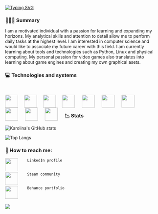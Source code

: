 
<!-- <p align="center">
  <img width="300" height="300" src="https://user-images.githubusercontent.com/68974023/208530672-9149f879-4404-4a70-9a2c-4a17f8c02a22.png">
</p> -->
  


[![Typing SVG](https://readme-typing-svg.demolab.com?font=consolas&weight=500&size=60&pause=1000&color=000000AA&background=7BA1F100&center=true&vCenter=true&width=435&lines=Karolina+Sas)](https://git.io/typing-svg)

<h3> 👩🏻‍💻 Summary </h3>


I am a motivated individual with a passion for learning and expanding my horizons. 
My analytical skills and attention to detail allow me to perform daily tasks at the highest level. 
I am interested in computer science and would like to associate my future career with this field.
I am currently learning about tools and technologies such as Python, Linux and physical computing. 
My personal passion for video games also translates into learning about game engines and creating my own graphical asets.

<h3> 💻 Technologies and systems </h3><br />



<p align="center">
<img align="left" img height="42" width="42" style="margin-right: 20px;" src="https://cdn.simpleicons.org/Linux/E582D8" /> 
<img align="left" img height="42" width="42" style="margin-right: 20px;" src="https://cdn.simpleicons.org/Windows/E582D8" /> 
<img align="left" img height="42" width="42" style="margin-right: 20px;"  src="https://cdn.simpleicons.org/Raspberrypi/E582D8" />
<img align="left" img height="42" width="42" style="padding-right:20px;"  src="https://cdn.simpleicons.org/Python/E582D8" />
<img align="left" img height="42" width="42" style="padding-right:20px;"  src="https://cdn.simpleicons.org/mySQL/E582D8" />
<img align="left" img height="42" width="42" style="padding-right:20px;"  src="https://cdn.simpleicons.org/CSS3/E582D8" />
<img align="left" img height="42" width="42" style="padding-right:20px;"  src="https://cdn.simpleicons.org/HTML5/E582D8" />
<img align="left" img height="42" width="42" style="padding-right:20px;"  src="https://cdn.simpleicons.org/Wireshark/E582D8" />
<img align="left" img height="42" width="42" style="padding-right:20px;"  src="https://cdn.simpleicons.org/Unity/E582D8" />
<img align="left" img height="42" width="42" style="padding-right:20px;"  src="https://cdn.simpleicons.org/Github/E582D8" />
 </p>

<br />
  
<br />
 <h3>📉 Stats</h3>


![Karolina's GitHub stats](https://github-readme-stats.vercel.app/api?username=karolina-sas&show_icons=true&theme=cobalt)


![Top Langs](https://github-readme-stats.vercel.app/api/top-langs/?username=karolina-sas&theme=cobalt)





<h3> 📳 How to reach me:</h3>

[<img align="left" img height="42" width="42" style="padding-right:20px;"  src="https://cdn.simpleicons.org/Linkedin/7BA1F1" />](https://www.linkedin.com/in/https://www.linkedin.com/in/karolina-sas//) ``` LinkedIn profile```
<br/><br/>
 
[<img align="left" img height="42" width="42" style="padding-right:20px;"  src="https://cdn.simpleicons.org/Steam/7BA1F1" />](https://steamcommunity.com/profiles/76561198830860627/) ``` Steam community``` 
<br/><br/>
 
[<img align="left" img height="42" width="42" style="padding-right:20px;"  src="https://cdn.simpleicons.org/Behance/7BA1F1" />](https://www.behance.net/karolinasas/projects)  ``` Behance portfolio``` 


</br>

![](https://komarev.com/ghpvc/?username=Karolina-Sas&color=7BA1F1&style=flat-square)


 
<!--
**Karolina-Sas/Karolina-Sas** is a ✨ _special_ ✨ repository because its `README.md` (this file) appears on your GitHub profile.

Here are some ideas to get you started:



- 🔭 I’m currently working on ...
- 🌱 I’m currently learning ...
- 👯 I’m looking to collaborate on ...
- 🤔 I’m looking for help with ...
- 💬 Ask me about ...
- 📫 How to reach me: ...
- 😄 Pronouns: ...
- ⚡ Fun fact: ...
-->
